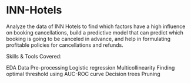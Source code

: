 # INN-Hotels

Analyze the data of INN Hotels to find which factors have a high influence on booking cancellations, build a predictive model that can predict which booking is going to be canceled in advance, and help in formulating profitable policies for cancellations and refunds.

Skills & Tools Covered:

EDA
Data Pre-processing
Logistic regression
Multicollinearity
Finding optimal threshold using AUC-ROC curve
Decision trees
Pruning
